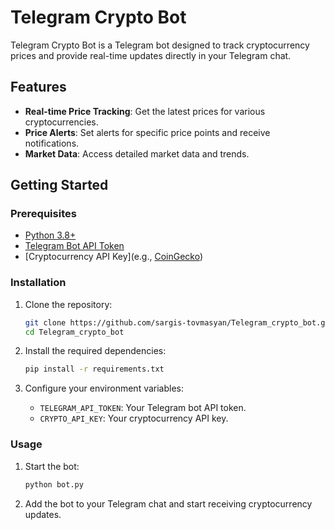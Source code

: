 # Telegram Crypto Bot

Telegram Crypto Bot is a Telegram bot designed to track cryptocurrency prices and provide real-time updates directly in your Telegram chat.

## Features

- **Real-time Price Tracking**: Get the latest prices for various cryptocurrencies.
- **Price Alerts**: Set alerts for specific price points and receive notifications.
- **Market Data**: Access detailed market data and trends.

## Getting Started

### Prerequisites

- [Python 3.8+](https://www.python.org/downloads/)
- [Telegram Bot API Token](https://core.telegram.org/bots#botfather)
- [Cryptocurrency API Key](e.g., [CoinGecko](https://www.coingecko.com/en/api))

### Installation

1. Clone the repository:
    ```sh
    git clone https://github.com/sargis-tovmasyan/Telegram_crypto_bot.git
    cd Telegram_crypto_bot
    ```

2. Install the required dependencies:
    ```sh
    pip install -r requirements.txt
    ```

3. Configure your environment variables:
    - `TELEGRAM_API_TOKEN`: Your Telegram bot API token.
    - `CRYPTO_API_KEY`: Your cryptocurrency API key.

### Usage

1. Start the bot:
    ```sh
    python bot.py
    ```

2. Add the bot to your Telegram chat and start receiving cryptocurrency updates.
